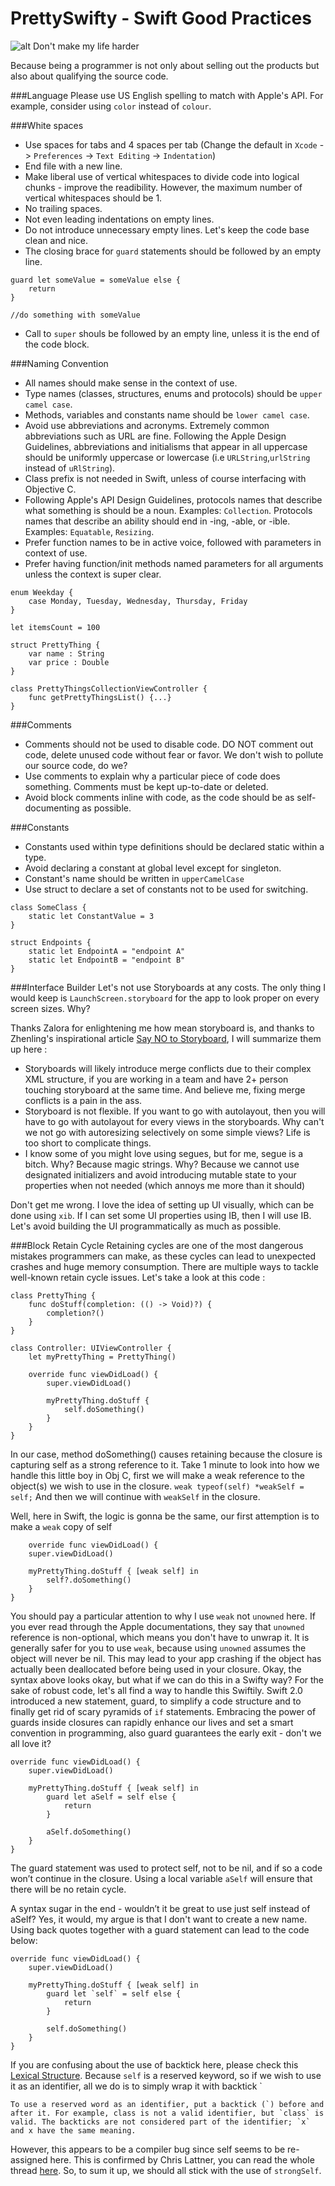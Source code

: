 # PrettySwifty - Swift Good Practices

![alt Don't make my life harder](http://i.imgur.com/T0gOgrX.png)

Because being a programmer is not only about selling out the products but also about qualifying the source code.

###Language
Please use US English spelling to match with Apple's API. For example, consider using `color` instead of `colour`.

###White spaces
* Use spaces for tabs and 4 spaces per tab (Change the default in `Xcode` -> `Preferences` -> `Text Editing` -> `Indentation`)
* End file with a new line.
* Make liberal use of vertical whitespaces to divide code into logical chunks - improve the readibility. However, the maximum number of vertical whitespaces should be 1.
* No trailing spaces.
* Not even leading indentations on empty lines.
* Do not introduce unnecessary empty lines. Let's keep the code base clean and nice.
* The closing brace for `guard` statements should be followed by an empty line.
```
guard let someValue = someValue else {
    return
}

//do something with someValue
```
* Call to `super` shouls be followed by an empty line, unless it is the end of the code block.

###Naming Convention
* All names should make sense in the context of use.
* Type names (classes, structures, enums and protocols) should be `upper camel case`.
* Methods, variables and constants name should be `lower camel case`.
* Avoid use abbreviations and acronyms. Extremely common abbreviations such as URL are fine. Following the Apple Design Guidelines, abbreviations and initialisms that appear in all uppercase should be uniformly uppercase or lowercase (i.e `URLString`,`urlString` instead of `uRlString`).
* Class prefix is not needed in Swift, unless of course interfacing with Objective C.
* Following Apple's API Design Guidelines, protocols names that describe what something is should be a noun. Examples: `Collection`. Protocols names that describe an ability should end in -ing, -able, or -ible. Examples: `Equatable`, `Resizing`.
* Prefer function names to be in active voice, followed with parameters in context of use.
* Prefer having function/init methods named parameters for all arguments unless the context is super clear.

```
enum Weekday {
    case Monday, Tuesday, Wednesday, Thursday, Friday
}

let itemsCount = 100

struct PrettyThing {
    var name : String
    var price : Double
}

class PrettyThingsCollectionViewController {
    func getPrettyThingsList() {...}
}
```

###Comments

* Comments should not be used to disable code. DO NOT comment out code, delete unused code without fear or favor. We don't wish to pollute our source code, do we?
* Use comments to explain why a particular piece of code does something. Comments must be kept up-to-date or deleted.
* Avoid block comments inline with code, as the code should be as self-documenting as possible.

###Constants
* Constants used within type definitions should be declared static within a type.
* Avoid declaring a constant at global level except for singleton.
* Constant's name should be written in `upperCamelCase`
* Use struct to declare a set of constants not to be used for switching.

```
class SomeClass {
    static let ConstantValue = 3
}

struct Endpoints {
    static let EndpointA = "endpoint A"
    static let EndpointB = "endpoint B"
}
```

###Interface Builder
Let's not use Storyboards at any costs. The only thing I would keep is `LaunchScreen.storyboard` for the app to look proper on every screen sizes. Why?

Thanks Zalora for enlightening me how mean storyboard is, and thanks to Zhenling's inspirational article [Say NO to Storyboard](https://medium.com/@tsaizhenling/say-no-to-storyboards-3048538ec359#.s3pfr8hz9), I will summarize them up here :
* Storyboards will likely introduce merge conflicts due to their complex XML structure, if you are working in a team and have 2+ person touching storyboard at the same time. And believe me, fixing merge conflicts is a pain in the ass.
* Storyboard is not flexible. If you want to go with autolayout, then you will have to go with autolayout for every views in the storyboards. Why can't we not go with autoresizing selectively on some simple views? Life is too short to complicate things.
* I know some of you might love using segues, but for me, segue is a bitch. Why? Because magic strings. Why? Because we cannot use designated initializers and avoid introducing mutable state to your properties when not needed (which annoys me more than it should)

Don't get me wrong. I love the idea of setting up UI visually, which can be done using `xib`. If I can set some UI properties using IB, then I will use IB. Let's avoid building the UI programmatically as much as possible.

###Block Retain Cycle
Retaining cycles are one of the most dangerous mistakes programmers can make, as these cycles can lead to unexpected crashes and huge memory consumption. There are multiple ways to tackle well-known retain cycle issues.
Let's take a look at this code :

```
class PrettyThing {
    func doStuff(completion: (() -> Void)?) {
        completion?()
    }
}

class Controller: UIViewController {
    let myPrettyThing = PrettyThing()
    
    override func viewDidLoad() {
        super.viewDidLoad()
        
        myPrettyThing.doStuff {
            self.doSomething()
        }
    }
}
```
In our case, method doSomething() causes retaining because the closure is capturing self as a strong reference to it. 
Take 1 minute to look into how we handle this little boy in Obj C, first we will make a weak reference to the object(s) we wish to use in the closure.
`weak typeof(self) *weakSelf = self;`
And then we will continue with `weakSelf` in the closure.

Well, here in Swift, the logic is gonna be the same, our first attemption is to make a `weak` copy of self
```
    override func viewDidLoad() {
    super.viewDidLoad()
    
    myPrettyThing.doStuff { [weak self] in
        self?.doSomething()
    }
}
```
You should pay a particular attention to why I use `weak` not `unowned` here. If you ever read through the Apple documentations, they say that `unowned` reference is non-optional, which means you don't have to unwrap it. It is generally safer for you to use `weak`, because using `unowned` assumes the object will never be nil. This may lead to your app crashing if the object has actually been deallocated before being used in your closure. 
Okay, the syntax above looks okay, but what if we can do this in a Swifty way? For the sake of robust code, let's all find a way to handle this Swiftily. Swift 2.0 introduced a new statement, guard, to simplify a code structure and to finally get rid of scary pyramids of `if` statements. Embracing the power of guards inside closures can rapidly enhance our lives and set a smart convention in programming, also guard guarantees the early exit - don't we all love it?

```
override func viewDidLoad() {
    super.viewDidLoad()
    
    myPrettyThing.doStuff { [weak self] in
        guard let aSelf = self else {
            return 
        }
        
        aSelf.doSomething()
    }
}
```
The guard statement was used to protect self, not to be nil, and if so a code won’t continue in the closure. Using a local variable `aSelf` will ensure that there will be no retain cycle.

A syntax sugar in the end - wouldn’t it be great to use just self instead of aSelf? Yes, it would, my argue is that I don't want to create a new name. Using back quotes together with a guard statement can lead to the code below:

```
override func viewDidLoad() {
    super.viewDidLoad()
    
    myPrettyThing.doStuff { [weak self] in
        guard let `self` = self else {
            return 
        }
        
        self.doSomething()
    }
}
```
If you are confusing about the use of backtick here, please check this [Lexical Structure](https://developer.apple.com/library/ios/documentation/Swift/Conceptual/Swift_Programming_Language/LexicalStructure.html). Because `self` is a reserved keyword, so if we wish to use it as an identifier, all we do is to simply wrap it with backtick `

```
To use a reserved word as an identifier, put a backtick (`) before and after it. For example, class is not a valid identifier, but `class` is valid. The backticks are not considered part of the identifier; `x` and x have the same meaning.
```

However, this appears to be a compiler bug since self seems to be re-assigned here. This is confirmed by Chris Lattner, you can read the whole thread [here](https://lists.swift.org/pipermail/swift-evolution/Week-of-Mon-20160118/007425.html). So, to sum it up, we should all stick with the use of `strongSelf`.
